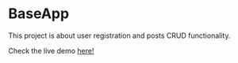 # BaseApp

This project is about user registration and posts CRUD functionality.

Check the live demo [here!](https://ng7-base-app.firebaseapp.com/login)
